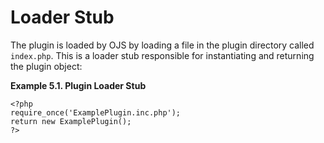 # Loader Stub

The plugin is loaded by OJS by loading a file in the plugin directory called ``index.php``. This is a loader stub responsible for instantiating and returning the plugin object:

**Example 5.1. Plugin Loader Stub**

````
<?php
require_once('ExamplePlugin.inc.php');
return new ExamplePlugin();
?>
````
